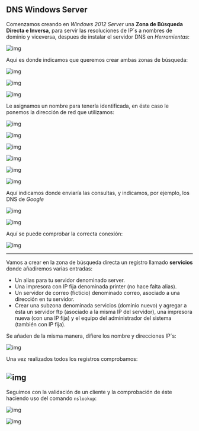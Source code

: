 ## DNS Windows   Server ##

Comenzamos creando en *Windows 2012 Server* una **Zona de Búsqueda Directa e Inversa**, para servir las resoluciones de IP´s a nombres de dominio y viceversa, despues de instalar el servidor DNS en *Herramientas*:

![img](./images/1.png)

Aqui es donde indicamos que queremos crear ambas zonas de búsqueda:

![img](./images/2.png)

![img](./images/3.png)

![img](./images/5.png)

Le asignamos un nombre para tenerla identificada, en éste caso le ponemos la dirección de red que utilizamos:

![img](./images/7.png)

![img](./images/8.png)

![img](./images/9.png)

![img](./images/10.png)

![img](./images/12.png)

![img](./images/13.png)

Aquí indicamos donde enviaría las consultas, y indicamos, por ejemplo, los DNS de *Google*

![img](./images/14.png)

![img](./images/15.png)

Aquí se puede comprobar la correcta conexión:

![img](./images/comprobacion_dns_cache_y_maestro.png)

----

Vamos a crear en la zona de búsqueda directa un registro llamado **servicios** donde añadiremos varias entradas:

* Un alias para tu servidor denominado server.
* Una impresora con IP fija denominada printer (no hace falta alias).
* Un servidor de correo (ficticio) denominado correo, asociado a una dirección en tu servidor.
* Crear una subzona denominada servicios (dominio nuevo) y agregar a ésta un servidor ftp (asociado a la misma IP del servidor), una impresora nueva (con una IP fija) y el equipo del administrador del sistema (también con IP fija).

Se añaden de la misma manera, difiere los nombre y direcciones IP´s:

![img](./images/5_zona_servicios.png)

Una vez realizados todos los registros comprobamos:

![img](./images/7comprobacionservicios.png)
-----

Seguimos con la validación de un cliente y la comprobación de éste haciendo uso del comando `nslookup`:

![img](./images/8_validar_cliente.png)

![img](./images/9_comprobacion.png)
